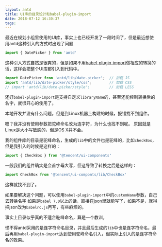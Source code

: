 ```yaml
---
layout: antd
title: UI库的目录设计和babel-plugin-import
date: 2018-07-12 16:30:37
tags:
---
```

最近在规划小组里使用的UI库，事实上也已经开发了一段时间了，但是最近想使用antd这种引入的方式时出现了问题

```javascript
import { DatePicker } from 'antd'
```

这种引入方式自然是很爽的，但是如果不用[babel-plugin-import](https://github.com/ant-design/babel-plugin-import)做相应的转换的话，这样会把整个UI库都引入到代码中。

```javascript
import DatePicker from 'antd/lib/date-picker';  // 加载 JS
import 'antd/lib/date-picker/style/css';        // 加载 CSS
// import 'antd/lib/date-picker/style';         // 加载 LESS
```

还好`babel-plugin-import`是支持自定义`libraryName`的，甚至还能控制转换后的名字，就很开心的使用了。

本地开发并没有什么问题，但是到Linux机器上构建的时候，报错找不到组件。

嗯？我并没有使用参数把驼峰命名改为连字符，为什么也找不到呢。
原因就是Linux是大小写敏感的，但是OS X并不会。

我的组件库的目录是驼峰命名，生成的`lib`中的文件也是驼峰的，比如`checkBox`，但是我引入的时候是这样的：
```js
import { CheckBox } from '@tencent/ui-components'
```
一般我们的组件确实是会首字母大写，但这导致了转换之后是这样的：
```js
import CheckBox from '@tencent/ui-componts/lib/CheckBox'
```
这样就找不到了。

如果要解决这个问题，可以使用`babel-plugin-import`中的`customName`参数，自己去转换名字
如果是`babel 7.0`以上的话，直接在json里就能写了，如果不是，就得把json改为`babelrc.js`再写，有些麻烦的。

事实上目录似乎真的不适合驼峰命名，算是一个教训。

怪不得antd采用的是连字符命名目录，并且最后生成的`lib`中也是连字符命名，最后再用`babel-plugin-import`达到使用驼峰命名引入，但实际上引入的是连字符命名的效果。



